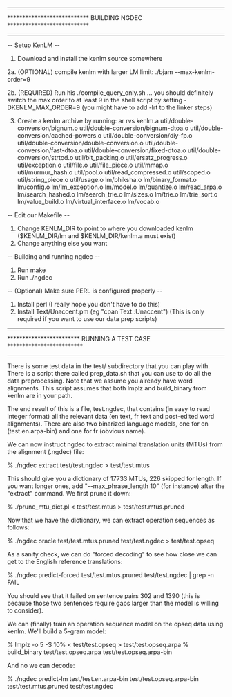 **********************************************************************
*************************** BUILDING NGDEC ***************************
**********************************************************************

-- Setup KenLM --

 1. Download and install the kenlm source somewhere

 2a. (OPTIONAL) compile kenlm with larger LM limit:
                  ./bjam --max-kenlm-order=9

 2b. (REQUIRED) Run his ./compile_query_only.sh ... you should 
     definitely switch the max order to at least 9 in the shell
     script by setting -DKENLM_MAX_ORDER=9
      (you might have to add -lrt to the linker steps)

 3. Create a kenlm archive by running:
    ar rvs kenlm.a util/double-conversion/bignum.o util/double-conversion/bignum-dtoa.o util/double-conversion/cached-powers.o util/double-conversion/diy-fp.o util/double-conversion/double-conversion.o util/double-conversion/fast-dtoa.o util/double-conversion/fixed-dtoa.o util/double-conversion/strtod.o util/bit_packing.o util/ersatz_progress.o util/exception.o util/file.o util/file_piece.o util/mmap.o util/murmur_hash.o util/pool.o util/read_compressed.o util/scoped.o util/string_piece.o util/usage.o lm/bhiksha.o lm/binary_format.o lm/config.o lm/lm_exception.o lm/model.o lm/quantize.o lm/read_arpa.o lm/search_hashed.o lm/search_trie.o lm/sizes.o lm/trie.o lm/trie_sort.o lm/value_build.o lm/virtual_interface.o lm/vocab.o

-- Edit our Makefile --

 1. Change KENLM_DIR to point to where you downloaded kenlm
      ($KENLM_DIR/lm and $KENLM_DIR/kenlm.a must exist)
 2. Change anything else you want

-- Building and running ngdec --

 1. Run make
 2. Run ./ngdec

-- (Optional) Make sure PERL is configured properly --

 1. Install perl (I really hope you don't have to do this)
 2. Install Text/Unaccent.pm (eg "cpan Text::Unaccent")
    (This is only required if you want to use our data prep scripts)

**********************************************************************
************************ RUNNING A TEST CASE *************************
**********************************************************************

There is some test data in the test/ subdirectory that you can play
with. There is a script there called prep_data.sh that you can use to
do all the data preprocessing. Note that we assume you already have
word alignments. This script assumes that both lmplz and build_binary
from kenlm are in your path.

The end result of this is a file, test.ngdec, that contains (in easy
to read integer format) all the relevant data (en text, fr text and
post-edited word alignments). There are also two binarized language
models, one for en (test.en.arpa-bin) and one for fr (obvious name).

We can now instruct ngdec to extract minimal translation units (MTUs)
from the alignment (.ngdec) file:

% ./ngdec extract test/test.ngdec > test/test.mtus

This should give you a dictionary of 17733 MTUs, 226 skipped for
length. If you want longer ones, add "--max_phrase_length 10" (for
instance) after the "extract" command. We first prune it down:

% ./prune_mtu_dict.pl < test/test.mtus > test/test.mtus.pruned

Now that we have the dictionary, we can extract operation sequences as
follows:

% ./ngdec oracle test/test.mtus.pruned test/test.ngdec > test/test.opseq

As a sanity check, we can do "forced decoding" to see how close we can
get to the English reference translations:

% ./ngdec predict-forced test/test.mtus.pruned test/test.ngdec  | grep -n FAIL

You should see that it failed on sentence pairs 302 and 1390 (this is
because those two sentences require gaps larger than the model is
willing to consider).

We can (finally) train an operation sequence model on the opseq data
using kenlm. We'll build a 5-gram model:

% lmplz -o 5 -S 10% < test/test.opseq > test/test.opseq.arpa
% build_binary test/test.opseq.arpa test/test.opseq.arpa-bin

And no we can decode:

% ./ngdec predict-lm test/test.en.arpa-bin test/test.opseq.arpa-bin test/test.mtus.pruned test/test.ngdec
